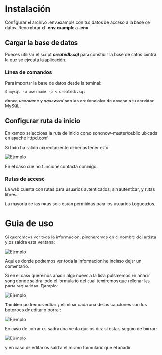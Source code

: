 # Instalación

Configurar el archivo .env.example con tus datos de acceso a la base de datos.
Renombrar el **.env.example** a **.env**
## Cargar la base de datos

Puedes utilizar el script **_createdb.sql_** para construir la base de datos contra la que se ejecuta la aplicación.

### Línea de comandos
Para importar la base de datos desde la teminal:

```
$ mysql -u username -p < createdb.sql
```

donde _username_ y _password_ son las credenciales de acceso a tu servidor MySQL.

## Configurar ruta de inicio

En   [xampp](https://es.wikipedia.org/wiki/XAMPP) selecciona la ruta de inicio como songnow-master/public ubicada en apache httpd.conf

Si todo ha salido correctamente deberias tener esto:

![Ejemplo](https://ibb.co/nCHoX6)

En el caso que no funcione contacta conmigo.

### Rutas de acceso

La web cuenta con rutas para usuarios autenticados, sin autenticar, y rutas libres.

La mayoria de las rutas solo estan permitidas para los usuarios Logueados.

# Guia de uso

Si queremeos ver toda la informacion, pincharemos en el nombre del artista y os saldra esta ventana:

![Ejemplo](https://ibb.co/cOjhQR)

Aqui es donde podremos ver toda la informacion he incluso dejar un comentario.

Si en el caso queremos añadir algo nuevo a la lista pulsaremos en añadir song donde saldra todo el formulario del cual tendremos que rellenar las parte requeridas. Ejemplo:

![Ejemplo](https://ibb.co/ho8ns6)

Tambien podremos editar y eliminar cada una de las canciones con los botonoes de editar o borrar:

![Ejemplo](https://ibb.co/kzGMkR)

En caso de borrar os sadra una venta que os dira si estais seguro de borrar:

![Ejemplo](https://ibb.co/mSTTX6)

y en caso de editar os saldra el mismo formulario que el añadir.

